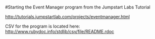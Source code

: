 #Starting the Event Manager program from the Jumpstart Labs Tutorial

http://tutorials.jumpstartlab.com/projects/eventmanager.html

CSV  for the program is located here: http://www.rubydoc.info/stdlib/csv/file/README.rdoc
